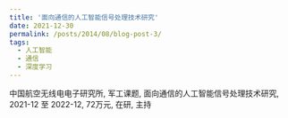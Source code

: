 ```yaml
---
title: '面向通信的人工智能信号处理技术研究'
date: 2021-12-30
permalink: /posts/2014/08/blog-post-3/
tags:
  - 人工智能
  - 通信
  - 深度学习
---
```


中国航空无线电电子研究所, 军工课题, 面向通信的人工智能信号处理技术研究, 2021-12 至 2022-12, 72万元, 在研, 主持
